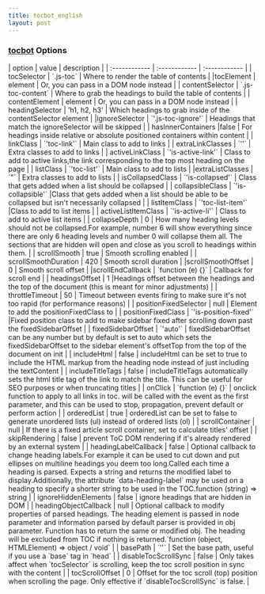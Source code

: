 ```yaml
---
title: tocbot_english
layout: post
---
```


### [tocbot](https://github.com/tscanlin/tocbot#options) **Options**

<div class="table-responsive">
| option  | value  | description  |
| :------------ | :------------ | :------------ |
| tocSelector  | `.js-toc`  | Where to render the table of contents  |
|tocElement   | element  | Or, you can pass in a DOM node instead  |
| contentSelector  | `.js-toc-content`  | Where to grab the headings to build the table of contents  |
| contentElement  | element  | Or, you can pass in a DOM node instead  |
| headingSelector  | 'h1, h2, h3'  | Which headings to grab inside of the contentSelector element  |
|ignoreSelector   | `'.js-toc-ignore'`  | Headings that match the ignoreSelector will be skipped  |
| hasInnerContainers  |false   | For headings inside relative or absolute positioned containers within content  |
| linkClass  | `'toc-link'`  |  Main class to add to links |
| extraLinkClasses  | `''`  | Extra classes to add to links  |
| activeLinkClass  | `'is-active-link'`  | Class to add to active links,the link corresponding to the top most heading on the page  |
| listClass  | `'toc-list'`  | Main class to add to lists  |
|extraListClasses   | `"`  | Extra classes to add to lists  |
| isCollapsedClass  | `'is-collapsed'`  | Class that gets added when a list should be collapsed  |
| collapsibleClass  | `'is-collapsible'`  |Class that gets added when a list should be able to be collapsed but isn't necessarily collapsed   |
| listItemClass  | `'toc-list-item'`  |Class to add to list items   |
| activeListItemClass  | `'is-active-li'`  | Class to add to active list items   |
| collapseDepth  | 0  |  How many heading levels should not be collapsed.For example, number 6 will show everything since there are only 6 heading levels and number 0 will collapse them all. The sections that are hidden will open and close as you scroll to headings within them.  |
| scrollSmooth  | true  | Smooth scrolling enabled  |
| scrollSmoothDuration  | 420  | Smooth scroll duration  |
|scrollSmoothOffset  | 0  | Smooth scroll offset  |
|scrollEndCallback   | `function (e) {}`  | Callback for scroll end  |
| headingsOffset  | 1  |Headings offset between the headings and the top of the document (this is meant for minor adjustments)   |
| throttleTimeout  | 50  | Timeout between events firing to make sure it's not too rapid (for performance reasons)  |
| positionFixedSelector  | null  | Element to add the positionFixedClass to  |
| positionFixedClass  | `'is-position-fixed'`  |Fixed position class to add to make sidebar fixed after scrolling down past the fixedSidebarOffset   |
| fixedSidebarOffset  | `'auto'`  | fixedSidebarOffset can be any number but by default is set to auto which sets the fixedSidebarOffset to the sidebar element's offsetTop from the top of the document on init  |
| includeHtml  | false  | includeHtml can be set to true to include the HTML markup from the heading node instead of just including the textContent  |
| includeTitleTags  | false  | includeTitleTags automatically sets the html title tag of the link to match the title. This can be useful for SEO purposes or when truncating titles  |
| onClick  | `function (e) {}`  | onclick function to apply to all links in toc. will be called with the event as the first parameter, and this can be used to stop, propagation, prevent default or perform action  |
| orderedList  | true  | orderedList can be set to false to generate unordered lists (ul) instead of ordered lists (ol)  |
| scrollContainer  | null  | If there is a fixed article scroll container, set to calculate titles' offset  |
| skipRendering  | false  | prevent ToC DOM rendering if it's already rendered by an external system  |
| headingLabelCallback  | false  | Optional callback to change heading labels.For example it can be used to cut down and put ellipses on multiline headings you deem too long.Called each time a heading is parsed. Expects a string and returns the modified label to display.Additionally, the attribute `data-heading-label` may be used on a heading to specify a shorter string to be used in the TOC.function (string) => string  |
| ignoreHiddenElements  | false  | ignore headings that are hidden in DOM  |
| headingObjectCallback  | null  | Optional callback to modify properties of parsed headings. The heading element is passed in node parameter and information parsed by default parser is provided in obj parameter. Function has to return the same or modified obj. The heading will be excluded from TOC if nothing is returned.`function (object, HTMLElement) => object / void`  |
| basePath  | `''`  | Set the base path, useful if you use a `base` tag in `head`  |
| disableTocScrollSync  | false  | Only takes affect when `tocSelector` is scrolling, keep the toc scroll position in sync with the content  |
| tocScrollOffset  | 0  | Offset for the toc scroll (top) position when scrolling the page. Only effective if `disableTocScrollSync` is false.  |
</div>
